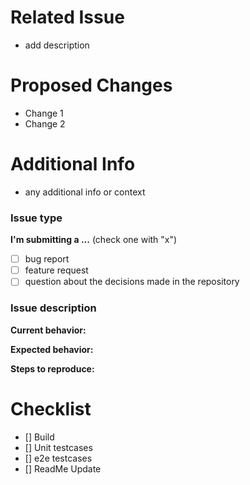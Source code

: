 # Related Issue
- add description

# Proposed Changes
- Change 1
- Change 2

# Additional Info
- any additional info or context


### Issue type

**I'm submitting a ...**  (check one with "x")

* [ ] bug report
* [ ] feature request
* [ ] question about the decisions made in the repository

### Issue description

**Current behavior:**
<!-- Describe how the bug manifests. -->

**Expected behavior:**
<!-- Describe what the behavior would be without the bug. -->

**Steps to reproduce:**
<!--  Please explain the steps required to duplicate the issue, especially if you are able to provide a sample application. -->

# Checklist
- [] Build
- [] Unit testcases
- [] e2e testcases
- [] ReadMe Update



